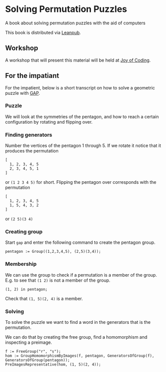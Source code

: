# Solving Permutation Puzzles
A book about solving permutation puzzles with the aid of computers

This book is distributed via [Leanpub][leanpub:solving-permutation-puzzles].

## Workshop
A workshop that will present this material will be held at [Joy of Coding][joy-of-coding].

## For the impatiant
For the impatient, below is a short transcript on how to solve a geometric
puzzle with [GAP][gap].

### Puzzle
We will look at the symmetries of the pentagon, and how to reach a certain
configuration by rotating and flipping over.

### Finding generators
Number the vertices of the pentagon 1 through 5. If we rotate it notice that it
produces the permutation

```plain
[
  1, 2, 3, 4, 5
  2, 3, 4, 5, 1
]
```

or `(1 2 3 4 5)` for short. Flipping the pentagon over corresponds with the
permutation

```plain
[
  1, 2, 3, 4, 5
  1, 5, 4, 3, 2
]
```

or `(2 5)(3 4)`

### Creating group
Start `gap` and enter the following command to create the pentagon group.

```plain
pentagon := Group((1,2,3,4,5), (2,5)(3,4));
```

### Membership
We can use the group to check if a permutation is a member of the group. E.g. to
see that `(1 2)` is not a member of the group.

```plain
(1, 2) in pentagon;
```

Check that `(1, 5)(2, 4)` is a member.

### Solving
To solve the puzzle we want to find a word in the generators that is the
permutation.

We can do that by creating the free group, find a homomorphism and inspecting a
preimage.

```plain
f := FreeGroup("r", "s");
hom := GroupHomomorphismByImages(f, pentagon, GeneratorsOfGroup(f),
GeneratorsOfGroup(pentagon));
PreImagesRepresentative(hom, (1, 5)(2, 4));
```

[leanpub:solving-permutation-puzzles]: https://leanpub.com/solving-permutation-puzzles
[joy-of-coding]: http://joyofcoding.org/
[gap]: http://www.gap-system.org/ 
